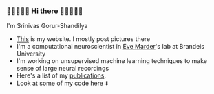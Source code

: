 ### 🦀🦀🦀🦀🦀 Hi there 🦀🦀🦀🦀🦀

I'm Srinivas Gorur-Shandilya

- [This](https://srinivas.gs/) is my website. I mostly post pictures there
- I'm a computational neuroscientist in [Eve Marder](https://en.wikipedia.org/wiki/Eve_Marder)'s lab at Brandeis University
- I'm working on unsupervised machine learning techniques to make sense of large neural recordings
- Here's a list of my [publications](https://scholar.google.com/citations?user=lTu-VxIAAAAJ&hl=en). 
- Look at some of my code here ⬇️

